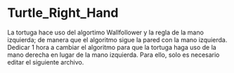 # Turtle_Right_Hand
La tortuga hace uso del algortimo Wallfollower y la regla de la mano izquierda; de manera que el algoritmo sigue la pared con la mano izquierda.  Dedicar 1 hora a cambiar el algoritmo para que la tortuga haga uso de la mano derecha en lugar de la mano izquierda. Para ello, solo es necesario editar el siguiente archivo. 
